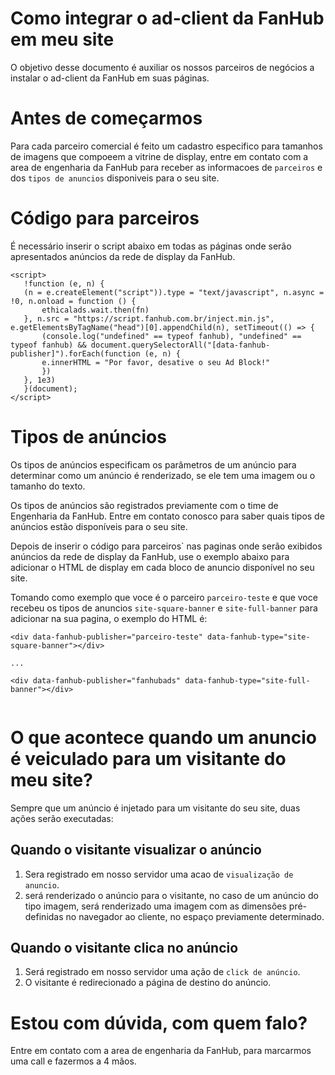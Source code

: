 # Como integrar o ad-client da FanHub em meu site
 
O objetivo desse documento é auxiliar os nossos parceiros de negócios a instalar o ad-client da FanHub em suas páginas.
 
# Antes de começarmos
 
Para cada parceiro comercial é feito um cadastro especifico para tamanhos de imagens que compoeem a vitrine de display, entre em contato com a area de engenharia da FanHub para receber as informacoes de `parceiros` e dos `tipos de anuncios` disponiveis para o seu site.
 
# Código para parceiros
 
É necessário inserir o script abaixo em todas as páginas onde serão apresentados anúncios da rede de display da FanHub.
 
```
<script>
   !function (e, n) {
   (n = e.createElement("script")).type = "text/javascript", n.async = !0, n.onload = function () {
       ethicalads.wait.then(fn)
   }, n.src = "https://script.fanhub.com.br/inject.min.js", e.getElementsByTagName("head")[0].appendChild(n), setTimeout(() => {
       (console.log("undefined" == typeof fanhub), "undefined" == typeof fanhub) && document.querySelectorAll("[data-fanhub-publisher]").forEach(function (e, n) {
       e.innerHTML = "Por favor, desative o seu Ad Block!"
       })
   }, 1e3)
   }(document);
</script>
```
 
# Tipos de anúncios
 
Os tipos de anúncios especificam os parâmetros de um anúncio para determinar como um anúncio é renderizado, se ele tem uma imagem ou o tamanho do texto.
 
Os tipos de anúncios são registrados previamente com o time de Engenharia da FanHub. Entre em contato conosco para saber quais tipos de anúncios estão disponíveis para o seu site.
 
Depois de inserir o código para parceiros` nas paginas onde serão exibidos anúncios da rede de display da FanHub, use o exemplo abaixo para adicionar o HTML de display em cada bloco de anuncio disponível no seu site.
 
Tomando como exemplo que voce é o parceiro `parceiro-teste` e que voce recebeu os tipos de anuncios `site-square-banner` e `site-full-banner` para adicionar na sua pagina, o exemplo do HTML é:
 
```
<div data-fanhub-publisher="parceiro-teste" data-fanhub-type="site-square-banner"></div>
 
...
 
<div data-fanhub-publisher="fanhubads" data-fanhub-type="site-full-banner"></div>
 
```
 
# O que acontece quando um anuncio é veiculado para um visitante do meu site?
 
Sempre que um anúncio é injetado para um visitante do seu site, duas ações serão executadas:
 
## Quando o visitante visualizar o anúncio
 
1. Sera registrado em nosso servidor uma acao de `visualização de anuncio`.
2. será renderizado o anúncio para o visitante, no caso de um anúncio do tipo imagem, será renderizado uma imagem com as dimensões pré-definidas no navegador ao cliente, no espaço previamente determinado.
 
## Quando o visitante clica no anúncio
 
1. Será registrado em nosso servidor uma ação de `click de anúncio`.
2. O visitante é redirecionado a página de destino do anúncio.


# Estou com dúvida, com quem falo?

Entre em contato com a area de engenharia da FanHub, para marcarmos uma call e fazermos a 4 mãos.
